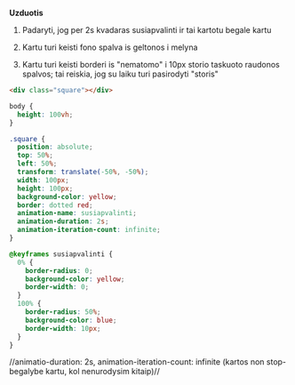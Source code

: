 **Uzduotis**

1. Padaryti, jog per 2s kvadaras susiapvalinti ir tai kartotu begale kartu
2. Kartu turi keisti fono spalva is geltonos i melyna

3. Kartu turi keisti borderi is "nematomo" i 10px storio taskuoto raudonos spalvos; tai reiskia, jog su laiku turi pasirodyti "storis"

```html
<div class="square"></div>
```

```css
body {
  height: 100vh;
}

.square {
  position: absolute;
  top: 50%;
  left: 50%;
  transform: translate(-50%, -50%);
  width: 100px;
  height: 100px;
  background-color: yellow;
  border: dotted red;
  animation-name: susiapvalinti;
  animation-duration: 2s;
  animation-iteration-count: infinite;
}

@keyframes susiapvalinti {
  0% {
    border-radius: 0;
    background-color: yellow;
    border-width: 0;
  }
  100% {
    border-radius: 50%;
    background-color: blue;
    border-width: 10px;
  }
}
```

//animatio-duration: 2s, animation-iteration-count: infinite (kartos non stop-begalybe kartu, kol nenurodysim kitaip)//
